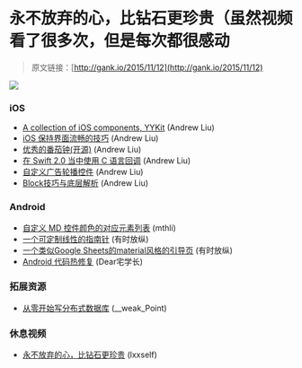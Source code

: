 # 永不放弃的心，比钻石更珍贵（虽然视频看了很多次，但是每次都很感动

> 原文链接：[http://gank.io/2015/11/12](http://gank.io/2015/11/12)

![](http://ww2.sinaimg.cn/large/7a8aed7bjw1exy13si92lj20v218g10h.jpg)

### iOS

* [A collection of iOS components, YYKit](https://github.com/ibireme/YYKit) (Andrew Liu)
* [iOS 保持界面流畅的技巧](http://blog.ibireme.com/2015/11/12/smooth_user_interfaces_for_ios/) (Andrew Liu)
* [优秀的番茄钟(开源)](https://github.com/megabitsenmzq/PomoNow) (Andrew Liu)
* [在 Swift 2.0 当中使用 C 语言回调](http://swift.gg/2015/11/11/c) (Andrew Liu)
* [自定义广告轮播控件](http://www.jianshu.com/p/443426484b06?utm_campaign=hugo&amp) (Andrew Liu)
* [Block技巧与底层解析](http://www.jianshu.com/p/51d04b7639f1?hmsr=toutiao.io&amp) (Andrew Liu)

### Android

* [自定义 MD 控件颜色的对应元素列表](https://gist.github.com/seanKenkeremath/c945c39cdf92af138395) (mthli)
* [一个可定制线性的指南针](https://github.com/RedInput/CompassView) (有时放纵)
* [一个类似Google Sheets的material风格的引导页](https://github.com/spongebobrf/MaterialIntroTutorial) (有时放纵)
* [Android 代码热修复](https://github.com/bunnyblue/DroidFix) (Dear宅学长)

### 拓展资源

* [从零开始写分布式数据库](https://github.com/ngaut/builddatabase?hmsr=toutiao.io&amp) (__weak_Point)

### 休息视频

* [永不放弃的心，比钻石更珍贵](http://www.miaopai.com/show/aQAj8x942XRe1lTCkeX0kQ__.htm?ep=D3wWXBBUh%2C3210380285%2CD3wWXBBUh%2C3210380285) (lxxself)

